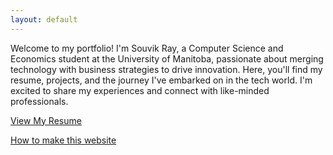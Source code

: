 ```yaml
---
layout: default
---
```

Welcome to my portfolio! I'm Souvik Ray, a Computer Science and Economics student at the University of Manitoba, passionate about merging technology with business strategies to drive innovation. Here, you'll find my resume, projects, and the journey I've embarked on in the tech world. I'm excited to share my experiences and connect with like-minded professionals.


<a href="/resume.html" class="btn">View My Resume</a>


<a href="/readme.html" class="btn">How to make this website</a>
